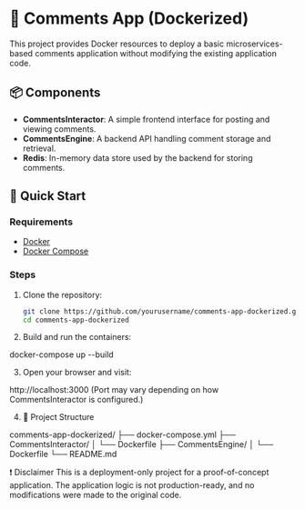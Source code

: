 # 🐳 Comments App (Dockerized)

This project provides Docker resources to deploy a basic microservices-based comments application without modifying the existing application code.

## 📦 Components

- **CommentsInteractor**: A simple frontend interface for posting and viewing comments.
- **CommentsEngine**: A backend API handling comment storage and retrieval.
- **Redis**: In-memory data store used by the backend for storing comments.

## 🚀 Quick Start

### Requirements

- [Docker](https://docs.docker.com/get-docker/)
- [Docker Compose](https://docs.docker.com/compose/install/)

### Steps

1. Clone the repository:

   ```bash
   git clone https://github.com/yourusername/comments-app-dockerized.git
   cd comments-app-dockerized

2. Build and run the containers:

docker-compose up --build

3. Open your browser and visit:

http://localhost:3000
(Port may vary depending on how CommentsInteractor is configured.)

4. 🧱 Project Structure

comments-app-dockerized/
├── docker-compose.yml
├── CommentsInteractor/
│   └── Dockerfile
├── CommentsEngine/
│   └── Dockerfile
└── README.md

❗ Disclaimer
This is a deployment-only project for a proof-of-concept application. The application logic is not production-ready, and no modifications were made to the original code.